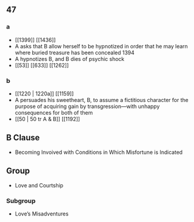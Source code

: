 ## 47
### a
- [[1399]] [[1436]] 
- A asks that B allow herself to be hypnotized in order that he may learn where buried treasure has been concealed 1394
- A hypnotizes B, and B dies of psychic shock
- [[53]] [[633]] [[1262]] 

### b
- [[1220 | 1220a]] [[1159]] 
- A persuades his sweetheart, B, to assume a fictitious character for the purpose of acquiring gain by transgression—with unhappy consequences for both of them
- [[50 | 50 tr A &amp; B]] [[1192]] 

## B Clause
- Becoming Invoived with Conditions in Which Misfortune is Indicated

## Group
- Love and Courtship

### Subgroup
- Love’s Misadventures

